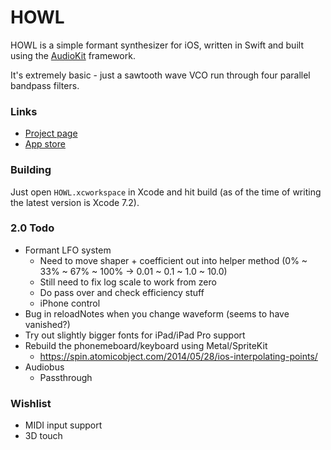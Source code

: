 # HOWL

HOWL is a simple formant synthesizer for iOS, written in Swift and built using the [AudioKit](https://github.com/audiokit/AudioKit) framework.

It's extremely basic - just a sawtooth wave VCO run through four parallel bandpass filters.

### Links

- [Project page](http://protonome.com/apps/howl/)
- [App store](https://itunes.apple.com/us/app/howl-a-formant-synthesizer/id1067562312)

### Building

Just open `HOWL.xcworkspace` in Xcode and hit build (as of the time of writing the latest version is Xcode 7.2).

### 2.0 Todo

- Formant LFO system
    - Need to move shaper + coefficient out into helper method (0% ~ 33% ~ 67% ~ 100% -> 0.01 ~ 0.1 ~ 1.0 ~ 10.0)
    - Still need to fix log scale to work from zero
    - Do pass over and check efficiency stuff
    - iPhone control
- Bug in reloadNotes when you change waveform (seems to have vanished?)
- Try out slightly bigger fonts for iPad/iPad Pro support
- Rebuild the phonemeboard/keyboard using Metal/SpriteKit
    - https://spin.atomicobject.com/2014/05/28/ios-interpolating-points/
- Audiobus
    - Passthrough

### Wishlist

- MIDI input support
- 3D touch
